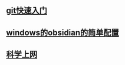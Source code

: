 ## [git快速入门](97-guide/git/git快速入门.md)
## [windows的obsidian的简单配置](97-guide/obsidian/windows的obsidian的简单配置.md)
## [科学上网](97-guide/科学上网/科学上网.md)
